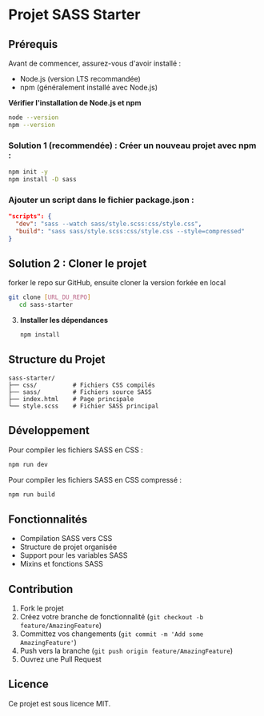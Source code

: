 # Projet SASS Starter

## Prérequis

Avant de commencer, assurez-vous d'avoir installé :

- Node.js (version LTS recommandée)
- npm (généralement installé avec Node.js)

**Vérifier l'installation de Node.js et npm**

```bash
node --version
npm --version
```

### Solution 1 (recommendée) : Créer un nouveau projet avec npm :

```bash
npm init -y
npm install -D sass
```

### Ajouter un script dans le fichier package.json :

```json
"scripts": {
  "dev": "sass --watch sass/style.scss:css/style.css",
  "build": "sass sass/style.scss:css/style.css --style=compressed"
}
```

## Solution 2 : Cloner le projet

forker le repo sur GitHub, ensuite cloner la version forkée en local

```bash
git clone [URL_DU_REPO]
   cd sass-starter
```

3. **Installer les dépendances**
   ```bash
   npm install
   ```

## Structure du Projet

```
sass-starter/
├── css/          # Fichiers CSS compilés
├── sass/         # Fichiers source SASS
├── index.html    # Page principale
└── style.scss    # Fichier SASS principal
```

## Développement

Pour compiler les fichiers SASS en CSS :

```bash
npm run dev
```

Pour compiler les fichiers SASS en CSS compressé :

```bash
npm run build
```

## Fonctionnalités

- Compilation SASS vers CSS
- Structure de projet organisée
- Support pour les variables SASS
- Mixins et fonctions SASS

## Contribution

1. Fork le projet
2. Créez votre branche de fonctionnalité (`git checkout -b feature/AmazingFeature`)
3. Committez vos changements (`git commit -m 'Add some AmazingFeature'`)
4. Push vers la branche (`git push origin feature/AmazingFeature`)
5. Ouvrez une Pull Request

## Licence

Ce projet est sous licence MIT.
